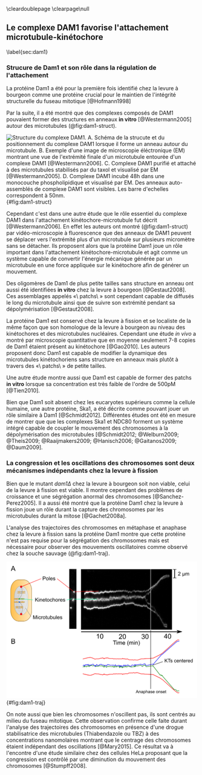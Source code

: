 \cleardoublepage
\clearpage\null

## Le complexe DAM1 favorise l'attachement microtubule-kinétochore
\label{sec:dam1}

### Strucure de Dam1 et son rôle dans la régulation de l'attachement

La protéine Dam1 a été pour la première fois identifié chez la levure à bourgeon comme une protéine crucial pour le maintien de l'intégrité structurelle du fuseau mitotique [@Hofmann1998]

Par la suite, il a été montré que des complexes composés de DAM1 pouvaient former des structures en anneaux __in vitro__ [@Westermann2005] autour des microtubules (@fig:dam1-struct).

![Structure du complexe DAM1. __A__. Schéma de la strucute et du positionnement du complexe DAM1 lorsque il forme un anneau autour du microtubule. __B__. Exemple d'une image de microscopie éléctronique (EM) montrant une vue de l'extrémité finale d'un microtubule entourée d'un complexe DAM1 [@Westermann2006]. __C__. Complexe DAM1 purifié et attaché à des microtubules stabilisés par du taxol et visualisé par EM [@Westermann2005]. __D__. Complexe DAM1 incubé 48h dans une monocouche phospholipidique et visualisé par EM. Des anneaux auto-assemblés de complexe DAM1 sont visibles. Les barre d'echelles correspondent à 50nm.](figures/annexes/dam1-struct.png "Structure du complexe DAM1"){#fig:dam1-struct}

Cependant c'est dans une autre étude que le rôle essentiel du complexe DAM1 dans l'attachement kinétochore-microtubule fut décrit [@Westermann2006]. En effet les auteurs ont montré (@fig:dam1-struct) par vidéo-microscopie à fluorescence que des anneaux de DAM1 peuvent se déplacer vers l'extrémité plus d'un microtubule sur plusieurs micromètre sans se détacher. Ils proposent alors que la protéine Dam1 joue un rôle important dans l'attachement kinétochore-microtubule et agit comme un système capable de convertir l'énergie mécanique générée par un microtubule en une force appliquée sur le kinétochore afin de générer un mouvement.

Des oligomères de Dam1 de plus petite tailles sans structure en anneau ont aussi été identifiées __in vitro__ chez la levure à bourgeon [@Gestaut2008]. Ces assemblages appelés «\ patchs\ » sont cependant capable de diffusés le long du microtubule ainsi que de suivre son extrémité pendant sa dépolymérisation [@Gestaut2008].

La protéine Dam1 est conservé chez la levure à fission et se localiste de la même façon que son homologue de la levure à bourgeon au niveau des kinétochores et des microtubules nucléaires. Cependant une étude _in vivo_ a montré par microscopie quantitative que en moyenne seulement 7-8 copies de Dam1 étaient présent au kinétochore [@Gao2010]. Les auteurs proposent donc Dam1 est capable de modifier la dynamique des microtubules kinétochoriens sans structure en anneaux mais plutôt à travers des «\ patchs\ » de petite tailles.

Une autre étude montre aussi que Dam1 est capable de former des patchs __in vitro__ lorsque sa concentration est très faible de l'ordre de 500pM [@Tien2010].

Bien que Dam1 soit absent chez les eucaryotes supérieurs comme la cellule humaine, une autre protéine, Ska1, a été décrite comme pouvant jouer un rôle similaire à Dam1 [@Schmidt2012]. Différentes études ont été en mesure de montrer que que les complexes Ska1 et NDC80 forment un système intégré capable de coupler le mouvement des chromosomes à la dépolymérisation des microtubules [@Schmidt2012; @Welburn2009; @Theis2009; @Raaijmakers2009; @Hanisch2006; @Gaitanos2009; @Daum2009].

### La congression et les oscillations des chromosomes sont deux mécanismes indépendants chez la levure à fission

Bien que le mutant _dam1Δ_ chez la levure à bourgeon soit non viable, celui de la levure à fission est viable. Il montre cependant des problèmes de croissance et une ségrégation anormal des chromosomes [@Sanchez-Perez2005]. Il a aussi été montré que la protéine Dam1 chez la levure à fission joue un rôle durant la capture des chromosomes par les microtubules durant la mitose [@Gachet2008a].

L'analyse des trajectoires des chromosomes en métaphase et anaphase chez la levure à fission sans la protéine Dam1 montre que cette protéine n'est pas requise pour la ségrégation des chromosomes mais est nécessaire pour observer des mouvements oscillatoires comme observé chez la souche sauvage (@fig:dam1-traj).

![Trajectoire du chromosome II dans la levure à fission sans Dam1. __A__. Kymographe de la trajectoire des deux pôles du fuseau mitotique et des deux kinétochores du chromosome II durant la métaphase et l'anaphase. __B__. La trajectoire reconstruite du kymographe en __A__.](figures/annexes/dam1-traj.png "Trajectoire du chromosome II dans la levure à fission sans Dam1"){#fig:dam1-traj}

On note aussi que bien les chromosomes n'oscillent pas, ils sont centrés au milieu du fuseau mitotique. Cette observation confirme celle faite durant l'analyse des trajectoires des chromosomes en présence d'une drogue stabilisatrice des microtubules (Thiabendazole ou TBZ) à des concentrations nanomolaires montrant que le centrage des chromosomes étaient indépendant des oscillations [@Mary2015]. Ce résultat va à l'encontre d'une étude similaire chez des cellules HeLa proposant que la congression est contrôlé par une diminution du mouvement des chromosomes [@Stumpff2008].
